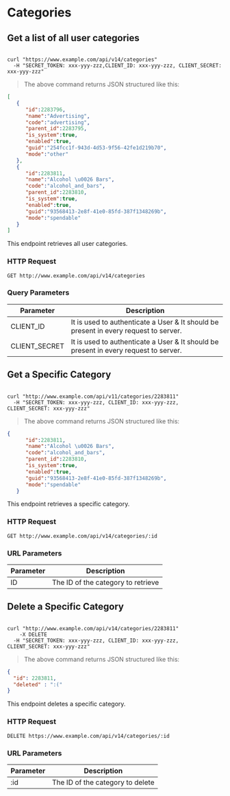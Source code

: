 # Categories

## Get a list of all user categories

```ruby
```

```shell
curl "https://www.example.com/api/v14/categories"
  -H "SECRET_TOKEN: xxx-yyy-zzz,CLIENT_ID: xxx-yyy-zzz, CLIENT_SECRET: xxx-yyy-zzz"
```

> The above command returns JSON structured like this:

```json
[  
   {  
      "id":2283796,
      "name":"Advertising",
      "code":"advertising",
      "parent_id":2283795,
      "is_system":true,
      "enabled":true,
      "guid":"254fcc1f-943d-4d53-9f56-42fe1d219b70",
      "mode":"other"
   },
   {  
      "id":2283811,
      "name":"Alcohol \u0026 Bars",
      "code":"alcohol_and_bars",
      "parent_id":2283810,
      "is_system":true,
      "enabled":true,
      "guid":"93568413-2e8f-41e0-85fd-387f1348269b",
      "mode":"spendable"
   }
]
```

This endpoint retrieves all user categories.

### HTTP Request

`GET http://www.example.com/api/v14/categories`

### Query Parameters

Parameter | Description
--------- | ------- 
CLIENT_ID | It is used to authenticate a User & It should be present in every request to server.
CLIENT_SECRET | It is used to authenticate a User & It should be present in every request to server.

## Get a Specific Category

```ruby

```

```shell
curl "http://www.example.com/api/v11/categories/2283811"
  -H "SECRET_TOKEN: xxx-yyy-zzz, CLIENT_ID: xxx-yyy-zzz, CLIENT_SECRET: xxx-yyy-zzz"
```



> The above command returns JSON structured like this:

```json
{  
      "id":2283811,
      "name":"Alcohol \u0026 Bars",
      "code":"alcohol_and_bars",
      "parent_id":2283810,
      "is_system":true,
      "enabled":true,
      "guid":"93568413-2e8f-41e0-85fd-387f1348269b",
      "mode":"spendable"
   }

```

This endpoint retrieves a specific category.

### HTTP Request

`GET http://www.example.com/api/v14/categories/:id`

### URL Parameters

Parameter | Description
--------- | -----------
ID | The ID of the category to retrieve

## Delete a Specific Category

```ruby
```

```shell
curl "http://www.example.com/api/v14/categories/2283811"
    -X DELETE
  -H "SECRET_TOKEN: xxx-yyy-zzz, CLIENT_ID: xxx-yyy-zzz, CLIENT_SECRET: xxx-yyy-zzz"
```
> The above command returns JSON structured like this:

```json
{
  "id": 2283811,
  "deleted" : ":("
}
```

This endpoint deletes a specific category.

### HTTP Request

`DELETE https://www.example.com/api/v14/categories/:id`

### URL Parameters

Parameter | Description
--------- | -----------
:id | The ID of the category to delete
